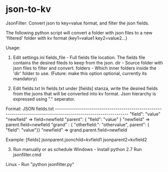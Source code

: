 # json-to-kv

JsonFilter:
Convert json to key=value format, and filter the json fields.

The following python script will convert a folder with json files to a new 'filtered' folder with kv format (key1=value1 key2=value2...)

Usage: 
1. Edit settings.ini 
fields_file - Full fields file location. The fields file contains the desired fileds to keep from the json.
dir - Source folder with json files to filter and convert.
folders - Which inner folders inside the 'dir' folder to use. (Future: make this option optional, currently its mandatory)

2. Edit fields.txt
In fields.txt under [fields] stanza, write the desired fields from the jsons that will be converted into kv format.
Json hierarchy is expressed using "." seperator. 

Format: 
        JSON                                                                                fields.txt
        ------------------------------------------------------------------------------------------------------------------
       "field": "value"                             							            "newfield" => field=newfield
       "parent": { "field": "value" } 		      	    					            	"newfield" => parent.field=newfield
   		 "grand" : { "otherfield:": "othervalue", parent": { "field": "value"}}	"newfield" => grand.parent.field=newfield

Example:
[fields]
jsonparent.jsonchild=kvfield1
jsonparent2=kvfield2

3. Run manually or as schedule
Windows - 
Install python 2.7
Run jsonfilter.cmd

Linux  -
Run "python jsonfilter.py"
